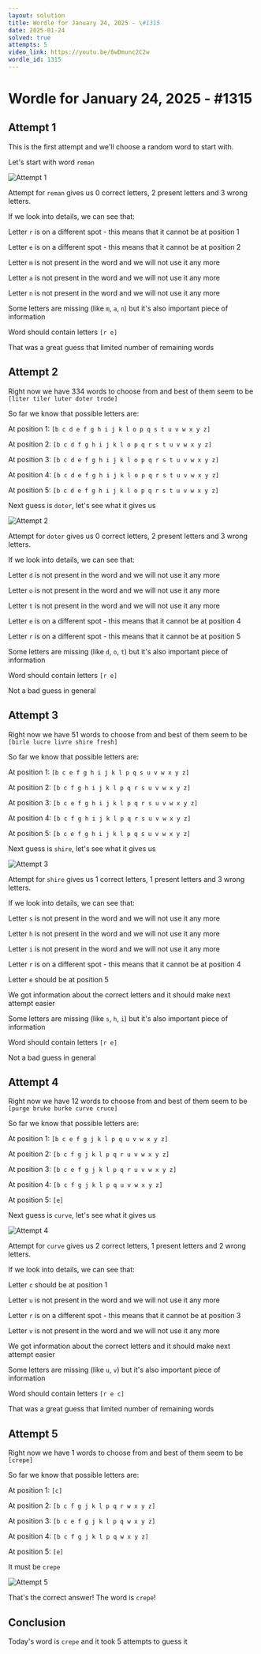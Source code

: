```yaml
---
layout: solution
title: Wordle for January 24, 2025 - \#1315
date: 2025-01-24
solved: true
attempts: 5
video_link: https://youtu.be/6wDmunc2C2w
wordle_id: 1315
---
```


# Wordle for January 24, 2025 - \#1315

## Attempt 1

This is the first attempt and we'll choose a random word to start with.

Let's start with word `reman`

![Attempt 1](2025-01-24/attempt-1.png)

Attempt for `reman` gives us 0 correct letters, 2 present letters and 3 wrong letters.

If we look into details, we can see that:

Letter `r` is on a different spot - this means that it cannot be at position 1

Letter `e` is on a different spot - this means that it cannot be at position 2

Letter `m` is not present in the word and we will not use it any more

Letter `a` is not present in the word and we will not use it any more

Letter `n` is not present in the word and we will not use it any more

Some letters are missing (like `m`, `a`, `n`) but it's also important piece of information

Word should contain letters `[r e]`

That was a great guess that limited number of remaining words



## Attempt 2

Right now we have 334 words to choose from and best of them seem to be `[liter tiler luter doter trode]`

So far we know that possible letters are:

At position 1: `[b c d e f g h i j k l o p q s t u v w x y z]`

At position 2: `[b c d f g h i j k l o p q r s t u v w x y z]`

At position 3: `[b c d e f g h i j k l o p q r s t u v w x y z]`

At position 4: `[b c d e f g h i j k l o p q r s t u v w x y z]`

At position 5: `[b c d e f g h i j k l o p q r s t u v w x y z]`

Next guess is `doter`, let's see what it gives us

![Attempt 2](2025-01-24/attempt-2.png)

Attempt for `doter` gives us 0 correct letters, 2 present letters and 3 wrong letters.

If we look into details, we can see that:

Letter `d` is not present in the word and we will not use it any more

Letter `o` is not present in the word and we will not use it any more

Letter `t` is not present in the word and we will not use it any more

Letter `e` is on a different spot - this means that it cannot be at position 4

Letter `r` is on a different spot - this means that it cannot be at position 5

Some letters are missing (like `d`, `o`, `t`) but it's also important piece of information

Word should contain letters `[r e]`

Not a bad guess in general



## Attempt 3

Right now we have 51 words to choose from and best of them seem to be `[birle lucre livre shire fresh]`

So far we know that possible letters are:

At position 1: `[b c e f g h i j k l p q s u v w x y z]`

At position 2: `[b c f g h i j k l p q r s u v w x y z]`

At position 3: `[b c e f g h i j k l p q r s u v w x y z]`

At position 4: `[b c f g h i j k l p q r s u v w x y z]`

At position 5: `[b c e f g h i j k l p q s u v w x y z]`

Next guess is `shire`, let's see what it gives us

![Attempt 3](2025-01-24/attempt-3.png)

Attempt for `shire` gives us 1 correct letters, 1 present letters and 3 wrong letters.

If we look into details, we can see that:

Letter `s` is not present in the word and we will not use it any more

Letter `h` is not present in the word and we will not use it any more

Letter `i` is not present in the word and we will not use it any more

Letter `r` is on a different spot - this means that it cannot be at position 4

Letter `e` should be at position 5

We got information about the correct letters and it should make next attempt easier

Some letters are missing (like `s`, `h`, `i`) but it's also important piece of information

Word should contain letters `[r e]`

Not a bad guess in general



## Attempt 4

Right now we have 12 words to choose from and best of them seem to be `[purge bruke burke curve cruce]`

So far we know that possible letters are:

At position 1: `[b c e f g j k l p q u v w x y z]`

At position 2: `[b c f g j k l p q r u v w x y z]`

At position 3: `[b c e f g j k l p q r u v w x y z]`

At position 4: `[b c f g j k l p q u v w x y z]`

At position 5: `[e]`

Next guess is `curve`, let's see what it gives us

![Attempt 4](2025-01-24/attempt-4.png)

Attempt for `curve` gives us 2 correct letters, 1 present letters and 2 wrong letters.

If we look into details, we can see that:

Letter `c` should be at position 1

Letter `u` is not present in the word and we will not use it any more

Letter `r` is on a different spot - this means that it cannot be at position 3

Letter `v` is not present in the word and we will not use it any more

We got information about the correct letters and it should make next attempt easier

Some letters are missing (like `u`, `v`) but it's also important piece of information

Word should contain letters `[r e c]`

That was a great guess that limited number of remaining words



## Attempt 5

Right now we have 1 words to choose from and best of them seem to be `[crepe]`

So far we know that possible letters are:

At position 1: `[c]`

At position 2: `[b c f g j k l p q r w x y z]`

At position 3: `[b c e f g j k l p q w x y z]`

At position 4: `[b c f g j k l p q w x y z]`

At position 5: `[e]`

It must be `crepe`

![Attempt 5](2025-01-24/attempt-5.png)

That's the correct answer! The word is `crepe`!

## Conclusion

Today's word is `crepe` and it took 5 attempts to guess it

